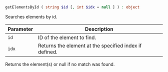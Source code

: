 ```php
getElementsById ( string $id [, int $idx = null ] ) : object
```

Searches elements by id.

| Parameter | Description
| --------- | -----------
| `id`      | ID of the element to find.
| `idx`     | Returns the element at the specified index if defined.

Returns the element(s) or null if no match was found.